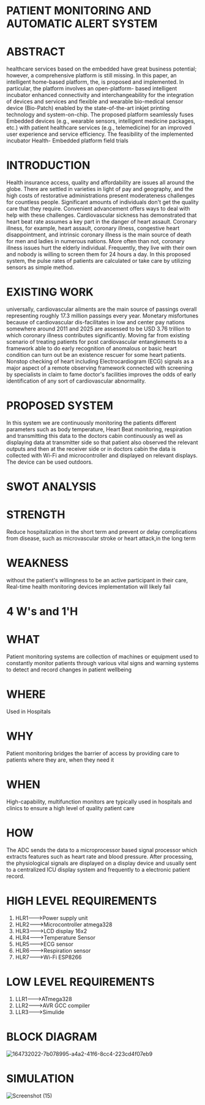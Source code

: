 # PATIENT MONITORING AND AUTOMATIC ALERT SYSTEM  
# ABSTRACT 
healthcare services based on the embedded have great business potential; however, a 
comprehensive platform is still missing. In this paper, an intelligent home-based platform, 
the, is proposed and implemented. In particular, the platform involves an open-platform-
based intelligent incubator enhanced connectivity and interchangeability for the integration 
of devices and services and flexible and wearable bio-medical sensor device (Bio-Patch) 
enabled by the state-of-the-art inkjet printing technology and system-on-chip. The proposed 
platform seamlessly fuses Embedded devices (e.g., wearable sensors, intelligent medicine 
packages, etc.) with patient healthcare services (e.g., telemedicine) for an improved user 
experience and service efficiency. The feasibility of the implemented incubator Health-
Embedded platform field trials 
# INTRODUCTION 
Health insurance access, quality and affordability are issues all around the globe. There are settled in varieties in light of pay and geography, and the high costs of restorative administrations present moderateness challenges for countless people. Significant amounts of individuals don't get the quality care that they require. Convenient advancement offers ways to deal with help with these challenges. Cardiovascular sickness has demonstrated that heart beat rate assumes a key part in the danger of heart assault. Coronary illness, for example, heart assault, coronary illness, congestive heart disappointment, and intrinsic coronary illness is the main source of death for men and ladies in numerous nations. More often than not, coronary illness issues hurt the elderly individual. Frequently, they live with their own and nobody is willing to screen them for 24 hours a day. In this proposed system, the pulse rates of patients are calculated or take care by utilizing sensors as simple method.
# EXISTING WORK 
universally, cardiovascular ailments are the main source of passings overall representing roughly 17.3 million passings every year. Monetary misfortunes because of cardiovascular dis-facilitates in low and center pay nations somewhere around 2011 and 2025 are assessed to be USD 3.76 trillion to which coronary illness contributes significantly. Moving far from existing scenario of treating patients for post cardiovascular entanglements to a framework able to do early recognition of anomalous or basic heart condition can turn out be an existence rescuer for some heart patients. Nonstop checking of heart including Electrocardiogram (ECG) signals as a major aspect of a remote observing framework connected with screening by specialists in claim to fame doctor's facilities improves the odds of early identification of any sort of cardiovascular abnormality.
# PROPOSED SYSTEM 
In this system we are continuously monitoring the patients different parameters such as body temperature, Heart Beat monitoring, respiration and transmitting this data to the doctors cabin continuously as well as displaying data at transmitter side so that patient also observed the relevant outputs and then at the receiver side or in doctors cabin the data is collected with Wi-Fi and microcontroller and displayed on relevant displays. The device can be used outdoors. 
# SWOT ANALYSIS
# STRENGTH
Reduce hospitalization in the short term and prevent or delay complications from disease, such as microvascular stroke or heart attack,in the long term
# WEAKNESS
without the patient's willingness to be an active participant in their care, Real-time health monitoring devices implementation will likely fail
# 4 W's and 1'H
# WHAT
Patient monitoring systems are collection of machines or equipment used to constantly monitor patients through various vital signs and warning systems to detect and record changes in patient wellbeing 
# WHERE 
Used in Hospitals 
# WHY 
Patient  monitoring bridges the barrier of access by providing care to patients where they are, when they need it
# WHEN
High-capability, multifunction monitors are typically used in hospitals and clinics to ensure a high level of quality patient care
# HOW
The ADC sends the data to a microprocessor based signal processor which extracts features such as heart rate and blood pressure. After processing, the physiological signals are displayed on a display device and usually sent to a centralized ICU display system and frequently to a electronic patient record.
# HIGH LEVEL REQUIREMENTS 
1) HLR1--->Power supply unit 
2) HLR2--->Microcontroller atmega328 
3) HLR3--->LCD display 16x2 
4) HLR4--->Temperature Sensor 
5) HLR5--->ECG sensor 
6) HLR6--->Respiration sensor 
7) HLR7--->Wi-Fi ESP8266 
# LOW LEVEL REQUIREMENTS  
1) LLR1--->ATmega328 
2) LLR2--->AVR GCC compiler 
3) LLR3--->Simulide 
# BLOCK DIAGRAM 
![164732022-7b078995-a4a2-41f6-8cc4-223cd4f07eb9](https://user-images.githubusercontent.com/101009876/164980409-979e15f5-b505-4e6f-ada0-7f57068b6087.jpg)

# SIMULATION 
![Screenshot (15)](https://user-images.githubusercontent.com/101009876/164753897-c92b7919-3689-4cc2-837d-5f1ac06d13bc.png)

 


